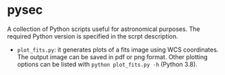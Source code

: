 # pysec

A collection of Python scripts useful for astronomical purposes. The required Python version is specified in the scrpt description.

-  `plot_fits.py`: it generates plots of a fits image using WCS coordinates. The output image can be saved in pdf or png format. Other plotting options can be listed with `python plot_fits.py -h` (Python 3.8).
